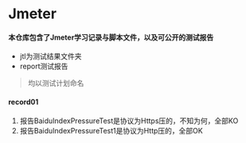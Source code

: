 # Jmeter

#### 本仓库包含了Jmeter学习记录与脚本文件，以及可公开的测试报告

- jtl为测试结果文件夹
- report测试报告

> 均以测试计划命名

#### record01

1. 报告BaiduIndexPressureTest是协议为Https压的，不知为何，全部KO
2. 报告BaiduIndexPressureTest1是协议为Http压的，全部OK